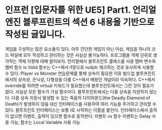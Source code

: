 # 인프런 [입문자를 위한 UE5] Part1. 언리얼 엔진 블루프린트의 섹션 6 내용을 기반으로 작성된 글입니다.

게임을 구성하는 많은 요소들이 있다. 아주 간단한 게임이 아닌 이상, 게임을 하나의 코드 파일에 모두 작성하고 관리하는 것은 사실상 불가능하다. 프로그램을 객체 단위로 생각하는 객체 지향에 대해 알아보자. 언리얼에서 블루프린트 클래스를 사용
멤버 변수와 멤버 함수
Is Valid 함수는 C++에서 if문으로 nullptr 체크하는 것과 유사하게 사용할 수 있다.
Player vs Monster 연습문제를 통해 상속이 필요한 이유 빌드업
블루프린트에서의 상속성, 은닉성, 다형성을 다룸
C++에서 배웠던 개념이라 익숙하다. C++에서 override를 하려면 virtual 키워드가 필요했는데 블루프린트에서는 그런 것이 필요가 없다. 사실상 모든 함수가 가상 함수이다.
블루프린트에서는 다중 상속을 지원하지 않는다. 다중 상속 지원시 발생할 수 있는 죽음의 다이아몬드(the Deadly Diamond of Death)가 발생하지 않음 
대신 인터페이스를 사용하여 여러 기능을 추가하고 관리할 수 있다. 블루프린트 인터페이스는 보통 I로 시작하는 이름을 붙인다.
인터페이스에서 출력이 없으면 이벤트, 출력이 있으면 함수로 동작한다.
이벤트 vs 함수 이벤트는 Delay 사용 가능, 함수는 Local Variable 사용 가능
